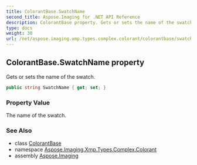 ```yaml
---
title: ColorantBase.SwatchName
second_title: Aspose.Imaging for .NET API Reference
description: ColorantBase property. Gets or sets the name of the swatch
type: docs
weight: 30
url: /net/aspose.imaging.xmp.types.complex.colorant/colorantbase/swatchname/
---
```

## ColorantBase.SwatchName property

Gets or sets the name of the swatch.

```csharp
public string SwatchName { get; set; }
```

### Property Value

The name of the swatch.

### See Also

* class [ColorantBase](../)
* namespace [Aspose.Imaging.Xmp.Types.Complex.Colorant](../../colorantbase/)
* assembly [Aspose.Imaging](../../../)


